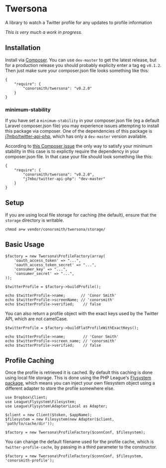 # Twersona
A library to watch a Twitter profile for any updates to profile information

_This is very much a work in progress._

## Installation

Install via [Composer](https://getcomposer.org/). You can use `dev-master` to get the latest release, but for a production release you should probably explicity enter a tag eg `v0.1.2`. Then just make sure your composer.json file looks something like this:

```
{
    "require": {
        "conorsmith/twersona": "v0.2.0"
    }
}
```

### minimum-stability

If you have set a `minimum-stability` in your composer.json file (eg a default Laravel composer.json file) you may experience issues attempting to install this package via composer. One of the dependencies of this package is [j7mbo/twitter-api-php](https://github.com/J7mbo/twitter-api-php), which has only a `dev-master` version available.

According to [this Composer issue](https://github.com/composer/composer/issues/1478) the only way to satisfy your minimum stability in this case is to explictly require the dependency in your composer.json file. In that case your file should look something like this:

```
{
    "require": {
        "conorsmith/twersona": "v0.2.0",
        "j7mbo/twitter-api-php": "dev-master"
    }
}
```

## Setup

If you are using local file storage for caching (the default), ensure that the `storage` directory is writable.

```
chmod a+w vendor/conorsmith/twersona/storage/
```

## Basic Usage

```
$factory = new Twersona\ProfileFactory(array(
    'oauth_access_token' => "...",
    'oauth_access_token_secret' => "...",
    'consumer_key' => "...",
    'consumer_secret' => "...",
));

$twitterProfile = $factory->buildProfile();

echo $twitterProfile->name;       // 'Conor Smith'
echo $twitterProfile->screenName; // 'conorsmith'
echo $twitterProfile->verified;    // false
```

You can also return a profile object with the exact keys used by the Twitter API, which are not camelCase.

```
$twitterProfile = $factory->buildFlatProfileWithExactKeys();

echo $twitterProfile->name;        // 'Conor Smith'
echo $twitterProfile->screen_name; // 'conorsmith'
echo $twitterProfile->verified;    // false
```

## Profile Caching

Once the profile is retrieved it is cached. By default this caching is done using local file storage. This is done using the PHP League's [Flysystem package](http://flysystem.thephpleague.com/), which means you can inject your own filesystem object using a different adapter to store the profile somewhere else.

```
use Dropbox\Client;
use League\Flysystem\Filesystem;
use League\Flysystem\Adapter\Local as Adapter;

$client = new Client($token, $appName);
$filesystem = new Filesystem(new Adapter($client, 'path/to/cache/dir'));

$factory = new Twersona\ProfileFactory($connConf, $filesystem);
```

You can change the default filename used for the profile cache, which is `twitter-profile-cache`, by passing in a third parameter to the constructor.

```
$factory = new Twersona\ProfileFactory($connConf, $filesystem, 'conorsmith-profile');
```